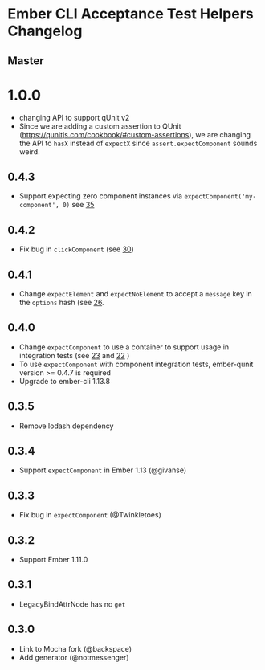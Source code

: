 # Ember CLI Acceptance Test Helpers Changelog

## Master

# 1.0.0

  * changing API to support qUnit v2
  * Since we are adding a custom assertion to QUnit (https://qunitjs.com/cookbook/#custom-assertions), we are changing the API to `hasX` instead of `expectX` since `assert.expectComponent` sounds weird.

## 0.4.3
  * Support expecting zero component instances via `expectComponent('my-component', 0)` see [35](https://github.com/201-created/ember-cli-acceptance-test-helpers/pull/35)

## 0.4.2
  * Fix bug in `clickComponent` (see [30](https://github.com/201-created/ember-cli-acceptance-test-helpers/issues/30))

## 0.4.1
  * Change `expectElement` and `expectNoElement` to accept a `message` key in the `options` hash (see [26](https://github.com/201-created/ember-cli-acceptance-test-helpers/pull/26).

## 0.4.0

 * Change `expectComponent` to use a container to support usage in integration tests (see [23](https://github.com/201-created/ember-cli-acceptance-test-helpers/pull/23) and [22](https://github.com/201-created/ember-cli-acceptance-test-helpers/issues/22) )
 * To use `expectComponent` with component integration tests, ember-qunit version >= 0.4.7 is required
 * Upgrade to ember-cli 1.13.8

## 0.3.5

 * Remove lodash dependency

## 0.3.4

 * Support `expectComponent` in Ember 1.13 (@givanse)

## 0.3.3

 * Fix bug in `expectComponent` (@Twinkletoes)

## 0.3.2

* Support Ember 1.11.0

## 0.3.1

 * LegacyBindAttrNode has no `get`

## 0.3.0

 * Link to Mocha fork (@backspace)
 * Add generator (@notmessenger)
